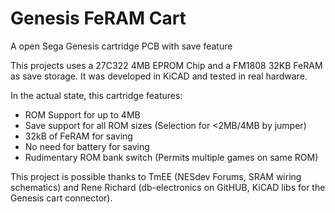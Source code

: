 # Genesis FeRAM Cart
A open Sega Genesis cartridge PCB with save feature

This projects uses a 27C322 4MB EPROM Chip and a FM1808 32KB FeRAM as save storage. It was developed in KiCAD and tested in real hardware.

In the actual state, this cartridge features:

- ROM Support for up to 4MB
- Save support for all ROM sizes (Selection for <2MB/4MB by jumper)
- 32kB of FeRAM for saving
- No need for battery for saving
- Rudimentary ROM bank switch (Permits multiple games on same ROM)

This project is possible thanks to TmEE (NESdev Forums, SRAM wiring schematics) and Rene Richard (db-electronics on GitHUB, KiCAD libs for the Genesis cart connector).
